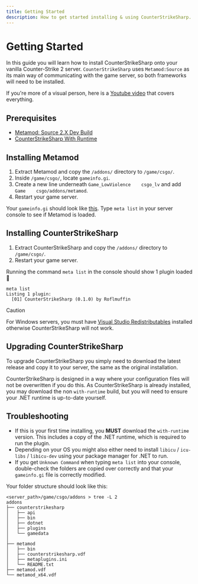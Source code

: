 ```yaml
---
title: Getting Started
description: How to get started installing & using CounterStrikeSharp.
---
```


# Getting Started

In this guide you will learn how to install CounterStrikeSharp onto your vanilla Counter-Strike 2 server. `CounterStrikeSharp` uses `Metamod:Source` as its main way of communicating with the game server, so both frameworks will need to be installed.

If you're more of a visual person, here is a <a href="https://www.youtube.com/watch?v=FlsKzStHJuY" target="_blank">Youtube video</a> that covers everything.

## Prerequisites
- <a href="https://www.sourcemm.net/downloads.php/?branch=master" target="_blank">Metamod: Source 2.X Dev Build</a>
- <a href="https://github.com/roflmuffin/CounterStrikeSharp/releases" target="_blank">CounterStrikeSharp With Runtime</a>

## Installing Metamod

1. Extract Metamod and copy the `/addons/` directory to `/game/csgo/`.
2. Inside `/game/csgo/`, locate `gameinfo.gi`.
3. Create a new line underneath `Game_LowViolence    csgo_lv` and add `Game    csgo/addons/metamod`.
4. Restart your game server.

Your `gameinfo.gi` should look like <a href="images/gameinfogi-example.png" target="_blank">this</a>. Type `meta list` in your server console to see if Metamod is loaded.

## Installing CounterStrikeSharp

1. Extract CounterStrikeSharp and copy the `/addons/` directory to `/game/csgo/`.
2. Restart your game server.

Running the command `meta list` in the console should show 1 plugin loaded 🎉

```shell
meta list
Listing 1 plugin:
  [01] CounterStrikeSharp (0.1.0) by Roflmuffin
```

> [!CAUTION]
> For Windows servers, you must have <a href="https://aka.ms/vs/17/release/vc_redist.x64.exe" target="_blank">Visual Studio Redistributables</a> installed otherwise CounterStrikeSharp will not work.

## Upgrading CounterStrikeSharp

To upgrade CounterStrikeSharp you simply need to download the latest release and copy it to your server, the same as the original installation. 

CounterStrikeSharp is designed in a way where your configuration files will not be overwritten if you do this. As CounterStrikeSharp is already installed, you may download the non `with-runtime` build, but you will need to ensure your .NET runtime is up-to-date yourself. 

## Troubleshooting

- If this is your first time installing, you **MUST** download the `with-runtime` version. This includes a copy of the .NET runtime, which is required to run the plugin.
- Depending on your OS you might also either need to install `libicu` / `icu-libs` / `libicu-dev` using your package manager for .NET to run.
- If you get `Unknown Command` when typing `meta list` into your console, double-check the folders are copied over correctly and that your `gameinfo.gi` file is correctly modified.

Your folder structure should look like this:

```shell
<server_path>/game/csgo/addons > tree -L 2
addons
├── counterstrikesharp
│   ├── api
│   ├── bin
│   ├── dotnet
│   ├── plugins
│   └── gamedata
│
├── metamod
│   ├── bin
│   ├── counterstrikesharp.vdf
│   ├── metaplugins.ini
│   └── README.txt
├── metamod.vdf
└── metamod_x64.vdf
```
